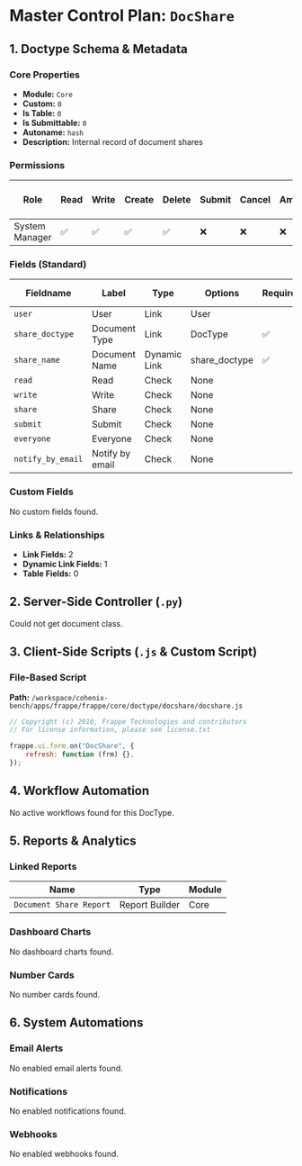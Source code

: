 # Master Control Plan: `DocShare`

## 1. Doctype Schema & Metadata

### Core Properties
- **Module:** `Core`
- **Custom:** `0`
- **Is Table:** `0`
- **Is Submittable:** `0`
- **Autoname:** `hash`
- **Description:** Internal record of document shares

### Permissions
| Role | Read | Write | Create | Delete | Submit | Cancel | Amend | Report | Import | Export | Print | Email | Share | Set User Perms |
|---|---|---|---|---|---|---|---|---|---|---|---|---|---|---|
| System Manager | ✅ | ✅ | ✅ | ✅ | ❌ | ❌ | ❌ | ✅ | ✅ | ✅ | ❌ | ❌ | ✅ | ❌ |


### Fields (Standard)
| Fieldname | Label | Type | Options | Required | Hidden | Read Only | Default | Description |
|---|---|---|---|---|---|---|---|---|
| `user` | User | Link | User |  |  |  | None | None |
| `share_doctype` | Document Type | Link | DocType | ✅ |  |  | None | None |
| `share_name` | Document Name | Dynamic Link | share_doctype | ✅ |  |  | None | None |
| `read` | Read | Check | None |  |  |  | 0 | None |
| `write` | Write | Check | None |  |  |  | 0 | None |
| `share` | Share | Check | None |  |  |  | 0 | None |
| `submit` | Submit | Check | None |  |  |  | 0 | None |
| `everyone` | Everyone | Check | None |  |  |  | 0 | None |
| `notify_by_email` | Notify by email | Check | None |  |  |  | 1 | None |


### Custom Fields
No custom fields found.


### Links & Relationships
- **Link Fields:** 2
- **Dynamic Link Fields:** 1
- **Table Fields:** 0

## 2. Server-Side Controller (`.py`)
Could not get document class.


## 3. Client-Side Scripts (`.js` & Custom Script)
### File-Based Script
**Path:** `/workspace/cohenix-bench/apps/frappe/frappe/core/doctype/docshare/docshare.js`
```javascript
// Copyright (c) 2016, Frappe Technologies and contributors
// For license information, please see license.txt

frappe.ui.form.on("DocShare", {
	refresh: function (frm) {},
});

```




## 4. Workflow Automation
No active workflows found for this DocType.


## 5. Reports & Analytics
### Linked Reports
| Name | Type | Module |
|---|---|---|
| `Document Share Report` | Report Builder | Core |



### Dashboard Charts
No dashboard charts found.


### Number Cards
No number cards found.


## 6. System Automations
### Email Alerts
No enabled email alerts found.


### Notifications
No enabled notifications found.


### Webhooks
No enabled webhooks found.
